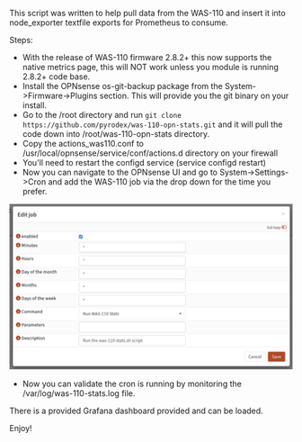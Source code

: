 This script was written to help pull data from the WAS-110 and insert it into node_exporter textfile exports for Prometheus to consume.

Steps:

* With the release of WAS-110 firmware 2.8.2+ this now supports the native metrics page, this will NOT work unless you module is running 2.8.2+ code base.
* Install the OPNsense os-git-backup package from the System->Firmware->Plugins section. This will provide you the git binary on your install.
* Go to the /root directory and run ```git clone https://github.com/pyrodex/was-110-opn-stats.git``` and it will pull the code down into /root/was-110-opn-stats directory.
* Copy the actions_was110.conf to /usr/local/opnsense/service/conf/actions.d directory on your firewall 
* You'll need to restart the configd service (service configd restart)
* Now you can navigate to the OPNsense UI and go to System->Settings->Cron and add the WAS-110 job via the drop down for the time you prefer.

![alt text](https://github.com/pyrodex/was-110-opn-stats/blob/main/opnsense-cron.png?raw=true)

* Now you can validate the cron is running by monitoring the /var/log/was-110-stats.log file.

There is a provided Grafana dashboard provided and can be loaded.

Enjoy!
